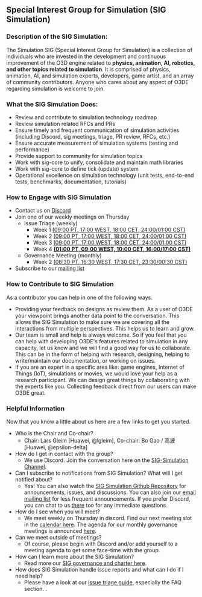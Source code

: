 ## Special Interest Group for Simulation (SIG Simulation)

### Description of the SIG Simulation:
The Simulation SIG (Special Interest Group for Simulation) is a collection of individuals who are invested in the development and continuous improvement of the O3D engine related to **physics, animation, AI, robotics, and other topics related to simulation**. It is comprised of physics, animation, AI, and simulation experts, developers, game artist, and an array of community contributors. Anyone who cares about any aspect of O3DE regarding simulation is welcome to join.

### What the SIG Simulation Does:
- Review and contribute to simulation technology roadmap
- Review simulation related RFCs and PRs
- Ensure timely and frequent communication of simulation activities (including Discord, sig meetings, triage, PR review, RFCs, etc.)
- Ensure accurate measurement of simulation systems (testing and performance)
- Provide support to community for simulation topics
- Work with sig-core to unify, consolidate and maintain math libraries
- Work with sig-core to define tick (update) system
- Operational excellence on simulation technology (unit tests, end-to-end tests, benchmarks, documentation, tutorials)

### How to Engage with SIG Simulation
- Contact us on [Discord](https://discord.gg/6nSYcUBaR3)
- Join one of our weekly meetings on Thursday
    - Issue Triage (weekly)
      - Week 1 [(09:00 PT, 17:00 WEST, 18:00 CET, 24:00/01:00 CST)](https://lists.o3de.org/g/o3de-calendar/viewevent?repeatid=44842&eventid=1557331&calstart=2022-07-07)
      - Week 2 [(09:00 PT, 17:00 WEST, 18:00 CET, 24:00/01:00 CST)](https://lists.o3de.org/g/o3de-calendar/viewevent?repeatid=44841&eventid=1557330&calstart=2022-07-14)
      - Week 3 [(09:00 PT, 17:00 WEST, 18:00 CET, 24:00/01:00 CST)](https://lists.o3de.org/g/o3de-calendar/viewevent?repeatid=44844&eventid=1557334&calstart=2022-06-23)
      - Week 4 **[(01:00 PT, 09:00 WEST, 10:00 CET, 16:00/17:00 CST)](https://lists.o3de.org/g/o3de-calendar/viewevent?repeatid=44843&eventid=1557333&calstart=2022-06-30)**
    - Governance Meeting (monthly) 
      - Week 2 [(08:30 PT, 16:30 WEST, 17:30 CET, 23:30/00:30 CST)](https://lists.o3de.org/g/o3de-calendar/viewevent?repeatid=44250&eventid=1557329&calstart=2022-07-14)
- Subscribe to our [mailing list](https://lists.o3de.org/g/sig-simulation/join)


### How to Contribute to SIG Simulation

As a contributor you can help in one of the following ways.
- Providing your feedback on designs as review them. As a user of O3DE your viewpoint brings another data point to the conversation. This allows the SIG Simulation to make sure we are covering all the interactions from multiple perspectives. This helps us to learn and grow.
- Our team is small and help is always welcome. So if you feel that you can help with developing O3DE's features related to simulation in any capacity, let us know and we will find a good way for us to collaborate. This can be in the form of helping with research, designing, helping to write/maintain our documentation, or working on issues.
- If you are an expert in a specific area like: game engines, Internet of Things (IoT), simulations or movies, we would love your help as a research participant. We can design great things by collaborating with the experts like you. Collecting feedback direct from our users can make O3DE great.

### Helpful Information
Now that you know a little about us here are a few links to get you started.
- Who is the Chair and Co-chair?
  - Chair: Lars Gleim [Huawei, @lgleim], Co-chair: Bo Gao / 高波 [Huawei, @epsilon-delta]
- How do I get in contact with the group?
  - We use Discord. Join the conversation here on the [SIG-Simulation Channel](https://discord.gg/6nSYcUBaR3).
- Can I subscribe to notifications from SIG Simulation? What will I get notified about?
  - Yes! You can also watch the [SIG Simulation Github Repository](https://github.com/o3de/sig-simulation/subscription) for announcements, issues, and discussions. You can also join our [email mailing list](https://lists.o3de.org/g/sig-simulation) for less frequent announcements. If you prefer Discord, you can chat to us [there](https://discord.gg/6nSYcUBaR3) too for any immediate questions. 
- How do I see when you will meet?
  - We meet weekly on Thursday in discord. Find our next meeting slot in the [calendar here](https://lists.o3de.org/g/o3de-calendar/calendar#). The agenda for our monthly governance meetings is announced [here](https://github.com/o3de/sig-Simulation/issues).
- Can we meet outside of meetings?
  - Of course, please begin with Discord and/or add yourself to a meeting agenda to get some face-time with the group.
- How can I learn more about the SIG Simulation?
  - Read more our [SIG governance and charter here](https://github.com/o3de/sig-simulation/tree/main/governance).
- How does SIG Simulation handle issue reports and what can I do if I need help?
  - Please have a look at our [issue triage guide](https://github.com/o3de/sig-simulation/issues/13), especially the FAQ section.
.
